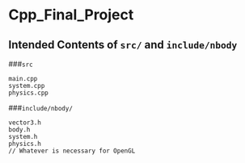 Cpp_Final_Project
=================

Intended Contents of `src/` and `include/nbody`
------------------------------------------------

###`src`

```
main.cpp
system.cpp
physics.cpp
```

###`include/nbody/`

```
vector3.h
body.h
system.h
physics.h
// Whatever is necessary for OpenGL
```
